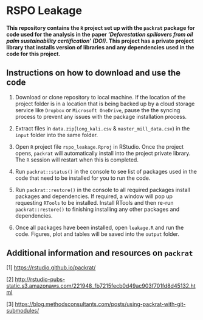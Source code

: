 # RSPO Leakage

#### This repository contains the `R` project set up with the `packrat` package for code used for the analysis in the paper *'Deforestation spillovers from oil palm sustainability certification' (DOI)*. This project has a private project library that installs version of libraries and any dependencies used in the code for this project.


Instructions on how to download and use the code
----------------------------------------------------
1. Download or clone repository to local machine. If the location of the project folder is in a location that is being backed up by a cloud storage service like `Dropbox` or `Microsoft OneDrive`, pause the the syncing process to prevent any issues with the package installation process.

2. Extract files in `data.zip`(`long_kali.csv` & `master_mill_data.csv`) in the `input` folder into the same folder. 

3. Open `R` project file `rspo_leakage.Rproj` in RStudio. Once the project opens, `packrat` will automatically install into the project private library. The `R` session will restart when this is completed.

4. Run `packrat::status()` in the console to see list of packages used in the code that need to be installed for you to run the code.

5. Run `packrat::restore()` in the console to all required packages install packages and dependencies. If required, a window will pop up requesting `RTools` to be installed. Install RTools and then re-run `packrat::restore()` to finishing installing any other packages and dependencies.

6. Once all packages have been installed, open `leakage.R` and run the code. Figures, plot and tables will be saved into the `output` folder.




Additional information and resources on `packrat` 
-------------------------------------------------

[1] https://rstudio.github.io/packrat/

[2] http://rstudio-pubs-static.s3.amazonaws.com/221948_fb7215fecb0d49ac903f701fd8d45132.html

[3] https://blog.methodsconsultants.com/posts/using-packrat-with-git-submodules/




 
